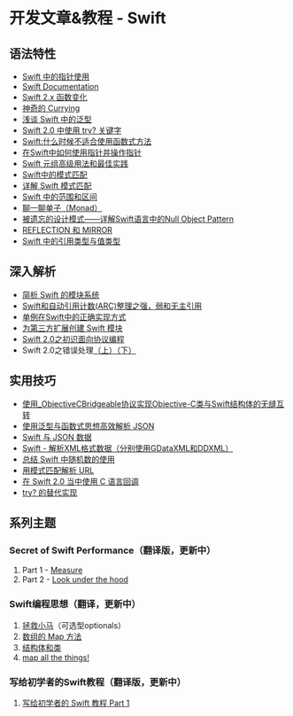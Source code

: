 # 开发文章&教程 - Swift

## 语法特性
- [Swift 中的指针使用][1]
- [Swift Documentation][2]
- [Swift 2.x 函数变化][3]
- [神奇的 Currying][4]
- [浅谈 Swift 中的泛型][5]
- [Swift 2.0 中使用 try? 关键字][6]
- [Swift:什么时候不适合使用函数式方法][7]
- [在Swift中如何使用指针并操作指针][8]
- [Swift 元组高级用法和最佳实践][9]
- [Swift中的模式匹配][10]
- [详解 Swift 模式匹配][11]
- [Swift 中的范围和区间][12]
- [聊一聊单子（Monad）][13]
- [被遗忘的设计模式——详解Swift语言中的Null Object Pattern][14]
- [REFLECTION 和 MIRROR][15]
- [Swift 中的引用类型与值类型][16]

## 深入解析
- [简析 Swift 的模块系统][17]
- [Swift和自动引用计数(ARC)整理之强，弱和无主引用][18]
- [单例在Swift中的正确实现方式][19]
- [为第三方扩展创建 Swift 模块][20]
- [Swift 2.0之初识面向协议编程][21]
- Swift 2.0之错误处理[（上）][22][（下）][23]

## 实用技巧
- [使用\_ObjectiveCBridgeable协议实现Objective-C类与Swift结构体的无缝互转][24]
- [使用泛型与函数式思想高效解析 JSON][25]
- [Swift 与 JSON 数据][26]
- [Swift - 解析XML格式数据（分别使用GDataXML和DDXML）][27]
- [总结 Swift 中随机数的使用][28]
- [用模式匹配解析 URL][29]
- [在 Swift 2.0 当中使用 C 语言回调][30]
- [try? 的替代实现][31]

## 系列主题
### Secret of Swift Performance（翻译版，更新中）
1. Part 1 - [Measure][32]
2. Part 2 - [Look under the hood][33]

### Swift编程思想（翻译，更新中）
1. [拯救小马][34]（可选型optionals）
2. [数组的 Map 方法][35]
3. [结构体和类][36]
1. [map all the things!][37]

### 写给初学者的Swift教程（翻译版，更新中）
1. [写给初学者的 Swift 教程 Part 1][38]

[1]:	http://onevcat.com/2015/01/swift-pointer/
[2]:	http://nshipster.cn/swift-documentation/
[3]:	http://conanwhf.gitcafe.io/2015/11/02/Swift%202.x%20Function/
[4]:	http://swiftcafe.io/2015/10/23/swift-daily-currying/?hmsr=toutiao.io&utm_medium=toutiao.io&utm_source=toutiao.io
[5]:	http://swift.gg/2015/09/16/swift-generics/ "浅谈 Swift 中的泛型"
[6]:	http://swift.gg/2015/08/31/swift-2-lets-try/ "Swift 2.0 中使用 try? 关键字"
[7]:	http://swift.gg/2015/08/28/swift_when_the_functional_approach_is_not_right/ "Swift:什么时候不适合使用函数式方法"
[8]:	https://github.com/icepy/_posts/issues/3
[9]:	http://swift.gg/2015/10/10/tuples-swift-advanced-usage-best-practices/ "Swift 元组高级用法和最佳实践"
[10]:	http://swift.gg/2015/10/16/swift-pattern-matching/ "Swift中的模式匹配"
[11]:	http://swift.gg/2015/10/27/swift-pattern-matching-in-detail/ "详解 Swift 模式匹配"
[12]:	http://swift.gg/2015/10/26/swift-ranges-and-intervals/ "Swift 中的范围和区间"
[13]:	http://swift.gg/2015/10/30/lets-talk-about-monads/ "聊一聊单子（Monad）"
[14]:	http://www.csdn.net/article/2015-11-17/2826234-null-object-pattern-in-swift
[15]:	http://swifter.tips/reflect/
[16]:	http://swiftcafe.io/2015/11/17/reference-value/
[17]:	http://www.cocoachina.com/industry/20140621/8904.html
[18]:	http://www.devtf.cn/?p=462
[19]:	http://www.devtf.cn/?p=937
[20]:	http://andelf.github.io/blog/2015/01/23/swift-3rd-library-install-as-swift-modules/
[21]:	http://www.swiftyper.com/Swift/introducing-protocol-oriented-programming-in-swift-2.html "Swift 2.0之初识面向协议编程"
[22]:	http://www.swiftyper.com/Swift/swift2_error_handling.html
[23]:	http://www.swiftyper.com/Swift/swift2_error_handling_part_2.html
[24]:	http://southpeak.github.io/blog/2015/10/26/objectivecbridgeable-protocol-for-objectivec-class-and-swift-struct/?hmsr=toutiao.io&utm_medium=toutiao.io&utm_source=toutiao.io
[25]:	http://codebuild.me/2015/09/14/efficient-json-in-swift-with-functional-concepts-and-generics/
[26]:	http://swiftcafe.io/2015/07/18/swift-json/
[27]:	http://www.hangge.com/blog/cache/detail_646.html
[28]:	http://www.cocoachina.com/swift/20151013/13624.html
[29]:	http://swift.gg/2015/09/15/urls-and-pattern-matching/
[30]:	http://swift.gg/2015/11/11/c-callbacks-in-swift/ "在 Swift 2.0 当中使用 C 语言回调"
[31]:	http://swift.gg/2015/10/13/alternatives-to-try-swiftlang/ "try? 的替代实现"
[32]:	http://southpeak.github.io/blog/2015/11/05/secret-of-swift-performance-part-1/
[33]:	http://southpeak.github.io/blog/2015/11/05/secret-of-swift-performance-part-2/
[34]:	http://swift.gg/2015/09/29/thinking-in-swift-1/ "Swift 编程思想，第一部分：拯救小马"
[35]:	http://swift.gg/2015/10/09/thinking-in-swift-2/ "Swift 编程思想，第二部分：数组的 Map 方法"
[36]:	http://alisoftware.github.io/swift/2015/10/03/thinking-in-swift-3/ "Swift编程思想第三部分：结构体和类"
[37]:	http://swift.gg/2015/10/22/thinking-in-swift-4/ "Swift 编程思想 Part 4：map all the things!"
[38]:	http://swift.gg/2015/11/13/swift-tutorial-for-beginners-part-1/ "写给初学者的 Swift 教程 Part 1"